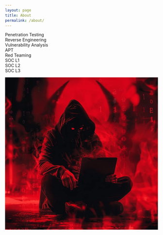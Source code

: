 ```yaml
---
layout: page
title: About
permalink: /about/
---
```


Penetration Testing </br>
Reverse Engineering </br>
Vulnerability Analysis </br>
APT </br>
Red Teaming </br>
SOC L1 </br> 
SOC L2 </br>
SOC L3 </br>


![aaa](/assets/images/about.webp)



